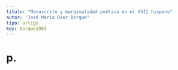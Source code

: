 ```yaml
---
titulo: "Manuscrito y marginalidad poética en el XVII hispano"
autor: "José María Diez Borque"
tipo: artigo
key: borque1983
---
```


# p.

